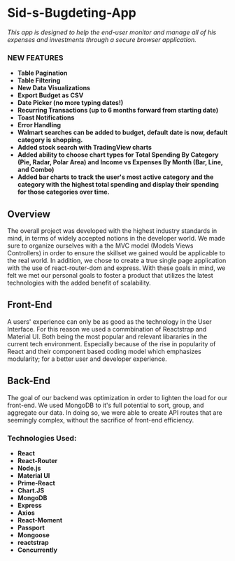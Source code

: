 # Sid-s-Bugdeting-App


_This app is designed to help the end-user monitor and manage all of his expenses and investments through a secure browser application._

### NEW FEATURES

- **Table Pagination**
- **Table Filtering**
- **New Data Visualizations**
- **Export Budget as CSV**
- **Date Picker (no more typing dates!)**
- **Recurring Transactions (up to 6 months forward from starting date)**
- **Toast Notifications**
- **Error Handling**
- **Walmart searches can be added to budget, default date is now, default category is shopping.**
- **Added stock search with TradingView charts**
- **Added ability to choose chart types for Total Spending By Category (Pie, Radar, Polar Area) and Income vs Expenses By Month (Bar, Line, and Combo)**
- **Added bar charts to track the user's most active category and the category with the highest total spending and display their spending for those categories over time.**


## Overview

The overall project was developed with the highest industry standards in mind, in terms of widely accepted notions in the developer world. We made sure to organize ourselves with a the MVC model (Models Views Controllers) in order to ensure the skillset we gained would be applicable to the real world. In addition, we chose to create a true single page application with the use of react-router-dom and express. With these goals in mind, we felt we met our personal goals to foster a product that utilizes the latest technologies with the added benefit of scalability.

## Front-End

A users' experience can only be as good as the technology in the User Interface. For this reason we used a commbination of Reactstrap and Material UI. Both being the most popular and relevant libararies in the current tech environment. Especially because of the rise in popularity of React and their component based coding model which emphasizes modularity; for a better user and developer experience.

## Back-End

The goal of our backend was optimization in order to lighten the load for our front-end. We used MongoDB to it's full potential to sort, group, and aggregate our data. In doing so, we were able to create API routes that are seemingly complex, without the sacrifice of front-end efficiency.

### Technologies Used:

- **React**
- **React-Router**
- **Node.js**
- **Material UI**
- **Prime-React**
- **Chart.JS**
- **MongoDB**
- **Express**
- **Axios**
- **React-Moment**
- **Passport**
- **Mongoose**
- **reactstrap**
- **Concurrently**

